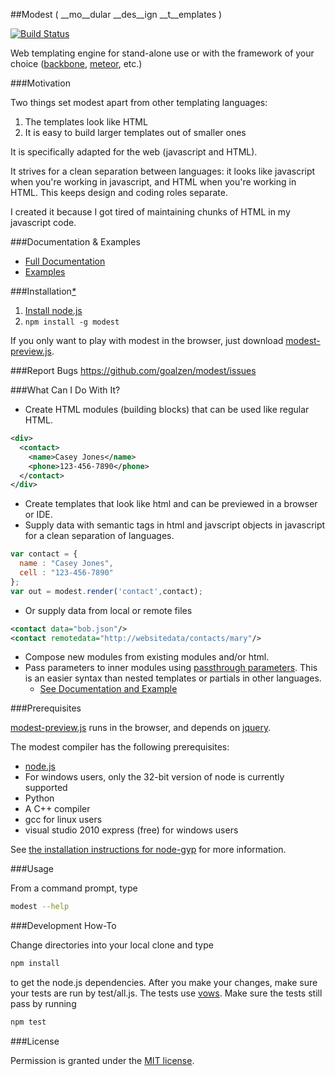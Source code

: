 ##Modest 
( __mo__dular __des__ign __t__emplates )

[![Build Status](https://travis-ci.org/goalzen/modest.png)](https://travis-ci.org/goalzen/modest)

Web templating engine for stand-alone use or with the framework of your choice ([backbone](https://github.com/documentcloud/backbone), [meteor](https://github.com/meteor/meteor), etc.)

###Motivation

Two things set modest apart from other templating languages:

1.  The templates look like HTML
2.  It is easy to build larger templates out of smaller ones

It is specifically adapted for the web (javascript and HTML).

It strives for a clean separation between languages:  it looks like javascript when you're working in javascript, and HTML when you're working in HTML.  This keeps design and coding roles separate.

I created it because I got tired of maintaining chunks of HTML in my javascript code.

###Documentation & Examples
* [Full Documentation](https://github.com/goalzen/modest/wiki/Documentation)
* [Examples](https://github.com/goalzen/modest/wiki/Examples)

###Installation[_*_](#prerequisites)

1. [Install node.js](http://nodejs.org/#download)
2. ``npm install -g modest``

If you only want to play with modest in the browser, just download [modest-preview.js](https://raw.github.com/goalzen/modest/master/lib/modest-preview.js).

###Report Bugs
https://github.com/goalzen/modest/issues

###What Can I Do With It?
* Create HTML modules (building blocks) that can be used like regular HTML.

```xml
<div>
  <contact>
    <name>Casey Jones</name>
    <phone>123-456-7890</phone>
  </contact>
</div>
```
* Create templates that look like html and can be previewed in a browser or IDE.
* Supply data with semantic tags in html and javscript objects in javascript for a clean separation of languages.

```javascript
var contact = {
  name : "Casey Jones",
  cell : "123-456-7890"
};
var out = modest.render('contact',contact);
```
* Or supply data from local or remote files

```xml
<contact data="bob.json"/>
<contact remotedata="http://websitedata/contacts/mary"/>
```
* Compose new modules from existing modules and/or html.
* Pass parameters to inner modules using [passthrough parameters](https://github.com/goalzen/modest/wiki/Documentation#wiki-passthrough-parameters).
This is an easier syntax than nested templates or partials in other languages.
  * [See Documentation and Example](https://github.com/goalzen/modest/wiki/Documentation#wiki-passthrough-parameters)

###Prerequisites<a id="prerequisites"/>

[modest-preview.js](https://raw.github.com/goalzen/modest/master/lib/modest-preview.js) runs in the browser, and depends on [jquery](http://jquery.com/download/).

The modest compiler has the following prerequisites:

* [node.js](http://nodejs.org/download/)
 * For windows users, only the 32-bit version of node is currently supported
* Python
* A C++ compiler
 * gcc for linux users
 * visual studio 2010 express (free) for windows users

See [the installation instructions for node-gyp](https://github.com/TooTallNate/node-gyp#installation) for more information.

###Usage

From a command prompt, type
```bash
modest --help
```

###Development How-To

Change directories into your local clone and type
```bash
npm install
```
to get the node.js dependencies.  After you make your changes, make sure your tests are run by test/all.js.  The tests use [vows](http://vowsjs.org).  Make sure the tests still pass by running
```bash
npm test
```

###License

Permission is granted under the [MIT license](https://github.com/goalzen/modest/blob/master/LICENSE-MIT).
